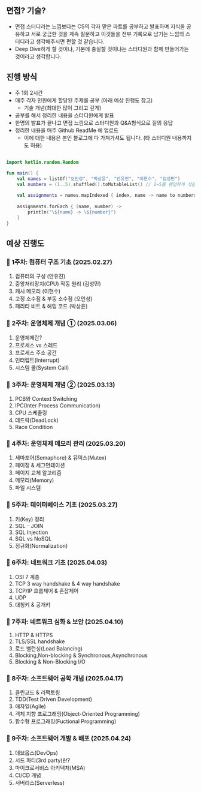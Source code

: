 ## 면접? 기술?
- 면접 스터디라는 느낌보다는 CS의 각자 맡은 파트를 공부하고 발표하며 지식을 공유하고 서로 궁금한 것을 계속 질문하고 이것들을 전부 기록으로 남기는 느낌의 스터디라고 생각해주시면 편할 것 같습니다.
- Deep Dive하게 할 것이냐, 기본에 충실할 것이냐는 스터디원과 함께 만들어가는 것이라고 생각합니다.

## 진행 방식
- 주 1회 2시간
- 매주 각자 인원에게 할당된 주제를 공부 (아래 예상 진행도 참고)
    - 기술 개념(최대한 많이 그리고 깊게)
- 공부를 해서 정리한 내용을 스터디원에게 발표
- 한명의 발표가 끝나고 면접 느낌으로 스터디원과 Q&A형식으로 질의 응답
- 정리한 내용을 매주 Github ReadMe 에 업로드
    - 이에 대한 내용은 본인 블로그에 다 가져가셔도 됩니다. (타 스터디원 내용까지도 허용)
 
## 
```kotlin
import kotlin.random.Random

fun main() {
    val names = listOf("오인성", "박상윤", "안유진", "이현수", "김성민")
    val numbers = (1..5).shuffled().toMutableList() // 1~5를 랜덤하게 섞음
    
    val assignments = names.mapIndexed { index, name -> name to numbers[index] } // 이름과 숫자를 매칭
    
    assignments.forEach { (name, number) ->
        println("\${name} -> \${number}")
    }
}
```

## 예상 진행도
### **📌 1주차: 컴퓨터 구조 기초 (2025.02.27)**
1. 컴퓨터의 구성 (안유진)
2. 중앙처리장치(CPU) 작동 원리 (김성민)
3. 캐시 메모리 (이현수)
4. 고정 소수점 & 부동 소수점 (오인성)
5. 패리티 비트 & 해밍 코드 (박상윤)

### **📌 2주차: 운영체제 개념 ① (2025.03.06)**
1. 운영체제란? 
2. 프로세스 vs 스레드 
3. 프로세스 주소 공간 
4. 인터럽트(Interrupt) 
5. 시스템 콜(System Call) 

### **📌 3주차: 운영체제 개념 ② (2025.03.13)**
1. PCB와 Context Switching
2. IPC(Inter Process Communication)
3. CPU 스케줄링
4. 데드락(DeadLock)
5. Race Condition

### **📌 4주차: 운영체제 메모리 관리 (2025.03.20)**
1. 세마포어(Semaphore) & 뮤텍스(Mutex)
2. 페이징 & 세그먼테이션
3. 페이지 교체 알고리즘
4. 메모리(Memory)
5. 파일 시스템

### **📌 5주차: 데이터베이스 기초 (2025.03.27)**

1. 키(Key) 정리
2. SQL - JOIN
3. SQL Injection
4. SQL vs NoSQL
5. 정규화(Normalization)

### **📌 6주차: 네트워크 기초 (2025.04.03)**
1. OSI 7 계층
2. TCP 3 way handshake & 4 way handshake
3. TCP/IP 흐름제어 & 혼잡제어
4. UDP
5. 대칭키 & 공개키

### **📌 7주차: 네트워크 심화 & 보안 (2025.04.10)**
1. HTTP & HTTPS
2. TLS/SSL handshake
3. 로드 밸런싱(Load Balancing)
4. Blocking,Non-blocking & Synchronous,Asynchronous
5. Blocking & Non-Blocking I/O

### **📌 8주차: 소프트웨어 공학 개념 (2025.04.17)**
1. 클린코드 & 리팩토링
2. TDD(Test Driven Development)
3. 애자일(Agile)
4. 객체 지향 프로그래밍(Object-Oriented Programming)
5. 함수형 프로그래밍(Fuctional Programming)

### **📌 9주차: 소프트웨어 개발 & 배포 (2025.04.24)**
1. 데브옵스(DevOps)
2. 서드 파티(3rd party)란?
3. 마이크로서비스 아키텍처(MSA)
4. CI/CD 개념
5. 서버리스(Serverless)
